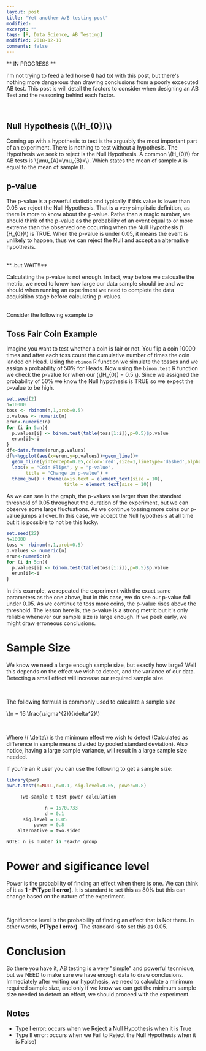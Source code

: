```yaml
---
layout: post
title: "Yet another A/B testing post"
modified:
excerpt: ""
tags: [R, Data Science, AB Testing]
modified: 2018-12-10
comments: false
---
```


** IN PROGRESS **

I'm not trying to feed a fed horse (I had to) with this post, but there's nothing more dangerous than drawing conclusions from a poorly excecuted AB test. This post is will detail the factors to consider when designing an AB Test and the reasoning behind each factor.

<br>

## Null Hypothesis (\\(H_{0})\\)
Coming up with a hypothesis to test is the arguably the most important part of an experiment. There is nothing to test without a hypothesis. The Hypothesis we seek to reject is the Null Hypothesis. A common \\(H_{0}\\) for AB tests is \\(\mu_{A}=\mu_{B}=\\). Which states the mean of sample A is equal to the mean of sample B.


## p-value
The p-value is a powerful statistic and typically if this value is lower than 0.05 we reject the Null Hypothesis. That is a very simplistic definition, as there is more to know about the p-value. Rathe than a magic number, we should think of the p-value as the probability of an event equal to or more extreme than the observed one occurring when the Null Hypothesis (\\(H_{0})\\) is TRUE. When the p-value is under 0.05, it means the event is unlikely to happen, thus we can reject the Null and accept an alternative hypothesis.

<br>
**..but WAIT!!**
<br>

Calculating the p-value is not enough. In fact, way before we calcualte the metric, we need to know how large our data sample should be and we should when running an experiment we need to complete the data acquisition stage before calculating p-values. 

<br> Consider the following example to 
## Toss Fair Coin Example

Imagine you want to test whether a coin is fair or not. You flip a coin 10000 times and after each toss count the cumulative  number of times the coin landed on Head. Using the `rbinom` R function we simulate the tosses and we assign a probability of 50% for Heads. Now using the `binom.test` R function we check the p-value for when our (\\(H_{0}) = 0.5 \\). Since we assigned the probability of 50% we know the Null hypothesis is TRUE so we expect the p-value to be high.



```R
set.seed(2)
n=10000
toss <- rbinom(n,1,prob=0.5)
p.values <- numeric(n)
erun<-numeric(n)
for (i in 5:n){
  p.values[i] <- binom.test(table(toss[1:i]),p=0.5)$p.value
  erun[i]<-i
}
df<-data.frame(erun,p.values)
df%>%ggplot(aes(x=erun,y=p.values))+geom_line()+
  geom_hline(yintercept=0.05,color='red',size=1,linetype='dashed',alpha=0.5)+
  labs(x = "Coin Flips", y = "p-value",
       title = "Change in p-value") +
  theme_bw() + theme(axis.text = element_text(size = 10), 
                     title = element_text(size = 10)) 

```

As we can see in the graph, the p-values are larger than the standard threshold of 0.05 throughout the duration of the experiment, but we can observe some large fluctuations. As we continue tossing more coins our p-value jumps all over. In this case, we accept the Null hypothesis at all time but it is possible to not be this lucky. 

```R
set.seed(22)
n=10000
toss <- rbinom(n,1,prob=0.5)
p.values <- numeric(n)
erun<-numeric(n)
for (i in 5:n){
  p.values[i] <- binom.test(table(toss[1:i]),p=0.5)$p.value
  erun[i]<-i
}

```

In this example, we repeated the experiment with the exact same parameters as the one above, but in this case, we do see our p-value fall under 0.05. As we continue to toss more coins, the p-value rises above the threshold. The lesson here is, the p-value is a strong metric but it's only reliable whenever our sample size is large enough. If we peek early, we might draw erroneous conclusions.

# Sample Size

We know we need a large enough sample size, but exactly how large? Well this depends on the effect we wish to detect, and the variance of our data. Detecting a small effect will increase our required sample size.

<br>

The following formula is commonly used to calculate a sample size

\\(n = 16 \frac{\sigma^{2}}{\delta^2}\\)

<br>

Where \\( \delta\\) is the minimum effect we wish to detect (Calculated as difference in sample means divided by pooled standard deviation). Also notice, having a large sample variance, will result in a large sample size needed.

If you're an R user you can use the following to get a sample size:

```R
library(pwr)
pwr.t.test(n=NULL,d=0.1, sig.level=0.05, power=0.8)

     Two-sample t test power calculation 

              n = 1570.733
              d = 0.1
      sig.level = 0.05
          power = 0.8
    alternative = two.sided

NOTE: n is number in *each* group

```


# Power and sigificance level

Power is the probability of finding an effect when there is one. We can think of it as **1 - P(Type II error)**. It is standard to set this as 80% but this can change based on the nature of the experiment.

<br>

Significance level is the probability of finding an effect that is Not there. In other words, **P(Type I error)**. The standard is to set this as 0.05. 


# Conclusion

So there you have it, AB testing is a very "simple" and powerful tecnnique, but we NEED to make sure we have enough data to draw conclusions. Immediately after writing our hypothesis, we need to calculate a minimum required sample size, and only if we know we can get the minimum sample size needed to detect an effect, we should proceed with the experiment.

## Notes
* Type I error: occurs when we Reject a Null Hypothesis when it is True
* Type II error: occurs when we Fail to Reject the Null Hypothesis when it is False)


